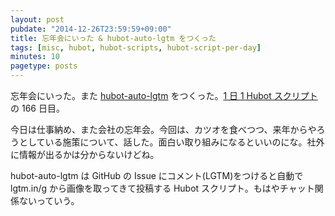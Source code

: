 ```yaml
---
layout: post
pubdate: "2014-12-26T23:59:59+09:00"
title: 忘年会にいった & hubot-auto-lgtm をつくった
tags: [misc, hubot, hubot-scripts, hubot-script-per-day]
minutes: 10
pagetype: posts
---
```

忘年会にいった。また [hubot-auto-lgtm][gh:bouzuya/hubot-auto-lgtm] をつくった。[1 日 1 Hubot スクリプト][hubot-script-per-day]の 166 日目。

今日は仕事納め、また会社の忘年会。今回は、カツオを食べつつ、来年からやろうとしている施策について、話した。面白い取り組みになるといいのにな。社外に情報が出るかは分からないけどね。

hubot-auto-lgtm は GitHub の Issue にコメント(LGTM)をつけると自動で lgtm.in/g から画像を取ってきて投稿する Hubot スクリプト。もはやチャット関係ないっていう。

[hubot-script-per-day]: http://blog.bouzuya.net/posts?tags=hubot-script-per-day
[gh:bouzuya/hubot-auto-lgtm]: https://github.com/bouzuya/hubot-auto-lgtm
